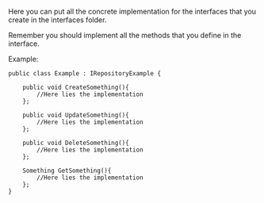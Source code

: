 ﻿Here you can put all the concrete implementation for the interfaces
that you create in the interfaces folder.

Remember you should implement all the methods that you define in the
interface.

Example:

	public class Example : IRepositoryExample {
	
		public void CreateSomething(){
			//Here lies the implementation
		};

		public void UpdateSomething(){
			//Here lies the implementation
		};

		public void DeleteSomething(){
			//Here lies the implementation
		};

		Something GetSomething(){
			//Here lies the implementation
		};
	}